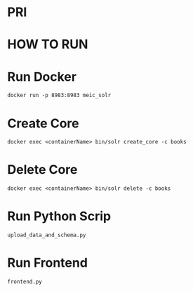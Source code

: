 # PRI

# HOW TO RUN

# Run Docker
`docker run -p 8983:8983 meic_solr`
# Create Core
`docker exec <containerName> bin/solr create_core -c books`
# Delete Core
`docker exec <containerName> bin/solr delete -c books`
# Run Python Scrip
`upload_data_and_schema.py`
# Run Frontend
`frontend.py`